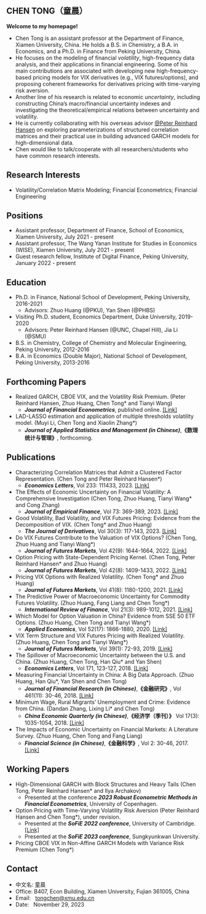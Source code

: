 ## CHEN TONG（童晨）

**Welcome to my homepage!**
- Chen Tong is an assistant professor at the Department of Finance, Xiamen University, China. He holds a B.S. in Chemistry, a B.A. in Economics, and a Ph.D. in Finance from Peking University, China.
- He focuses on the modeling of financial <em>volatility</em>, high-frequency data analysis, and their applications in financial engineering. Some of his main contributions are associated with developing new high-frequency-based pricing models for VIX derivatives (e.g., VIX futures/options), and proposing coherent frameworks for derivatives pricing with time-varying risk aversion.
- Another line of his research is related to economic <em>uncertainty</em>, including constructing China’s macro/financial uncertainty indexes and investigating the theoretical/empirical relations between uncertainty and volatility.
- He is currently collaborating with his overseas advisor [@Peter Reinhard Hansen](https://sites.google.com/site/peterreinhardhansen/) on exploring parameterizations of structured correlation matrices and their practical use in building advanced GARCH models for high-dimensional data.
- Chen would like to talk/cooperate with all researchers/students who have common research interests.

## Research Interests
- Volatility/Correlation Matrix Modeling; Financial Econometrics; Financial Engineering

## Positions
- Assistant professor, Department of Finance, School of Economics, Xiamen University, July 2021 - present
- Assistant professor, The Wang Yanan Institute for Studies in Economics (WISE), Xiamen University, July 2021 - present
- Guest research fellow, Institute of Digital Finance, Peking University, January 2022 - present

## Education
- Ph.D. in Finance, National School of Development, Peking University, 2016-2021
  - Advisors: Zhuo Huang (@PKU), Yan Shen (@PHBS)
- Visiting Ph.D. student, Economics Department, Duke University, 2019-2020
  - Advisors: Peter Reinhard Hansen (@UNC, Chapel Hill), Jia Li (@SMU)
- B.S. in Chemistry, College of Chemistry and Molecular Engineering, Peking University, 2012-2016
- B.A. in Economics (Double Major), National School of Development, Peking University, 2013-2016

## Forthcoming Papers
- Realized GARCH, CBOE VIX, and the Volatility Risk Premium. (Peter Reinhard Hansen, Zhuo Huang, Chen Tong* and Tianyi Wang)
  - <em><strong>Journal of Financial Econometrics</strong></em>, published online. [[Link]](https://doi.org/10.1093/jjfinec/nbac033)
- LAD-LASSO estimation and application of multiple thresholds volatility model. (Muyi Li, Chen Tong and Xiaolin Zhang*)
  - <em><strong>Journal of Applied Statistics and Management (in Chinese)</strong></em>,<strong>《数理统计与管理》</strong>, forthcoming.

## Publications
- Characterizing Correlation Matrices that Admit a Clustered Factor Representation. (Chen Tong and Peter Reinhard Hansen*)  
  - <em><strong>Economics Letters</strong></em>, Vol 233: 111433, 2023. [[Link]](https://doi.org/10.1016/j.econlet.2023.111433)
- The Effects of Economic Uncertainty on Financial Volatility: A Comprehensive Investigation (Chen Tong, Zhuo Huang, Tianyi Wang* and Cong Zhang)
  - <em><strong>Journal of Empirical Finance</strong></em>, Vol 73: 369-389, 2023. [[Link]](https://doi.org/10.1016/j.jempfin.2023.08.004)
- Good Volatility, Bad Volatility, and VIX Futures Pricing: Evidence from the Decomposition of VIX. (Chen Tong* and Zhuo Huang) 
  - <em><strong>The Journal of Derivatives</strong></em>, Vol 30(3): 117-143, 2023. [[Link]](https://doi.org/10.3905/jod.2022.1.174)
- Do VIX Futures Contribute to the Valuation of VIX Options? (Chen Tong, Zhuo Huang and Tianyi Wang*)
  - <em><strong>Journal of Futures Markets</strong></em>, Vol 42(9): 1644-1664, 2022. [[Link]](http://doi.org/10.1002/fut.22278)
- Option Pricing with State-Dependent Pricing Kernel. (Chen Tong, Peter Reinhard Hansen* and Zhuo Huang) 
  - <em><strong>Journal of Futures Markets</strong></em>, Vol 42(8): 1409-1433, 2022. [[Link]](http://doi.org/10.1002/fut.22338)
- Pricing VIX Options with Realized Volatility. (Chen Tong* and Zhuo Huang) 
  - <em><strong>Journal of Futures Markets</strong></em>, Vol 41(8): 1180-1200, 2021. [[Link]](http://doi.org/10.1002/fut.22201)
- The Predictive Power of Macroeconomic Uncertainty for Commodity Futures Volatility. (Zhuo Huang, Fang Liang and Chen Tong*)
  - <em><strong>International Review of Finance</strong></em>, Vol 21(3): 989-1012, 2021. [[Link]](http://doi.org/10.1111/irfi.12310)
- Which Model for Option Valuation in China? Evidence from SSE 50 ETF Options. (Zhuo Huang, Chen Tong and Tianyi Wang*)
  - <em><strong>Applied Economics</strong></em>, Vol 52(17): 1866-1880, 2020. [[Link]](http://doi.org/10.1080/00036846.2019.1679348)
- VIX Term Structure and VIX Futures Pricing with Realized Volatility. (Zhuo Huang, Chen Tong and Tianyi Wang*) 
  - <em><strong>Journal of Futures  Markets</strong></em>, Vol 39(1): 72-93, 2019. [[Link]](http://doi.org/10.1002/fut.21955)
- The Spillover of Macroeconomic Uncertainty between the U.S. and China. (Zhuo Huang, Chen Tong, Han Qiu* and Yan Shen)
  - <em><strong>Economics Letters</strong></em>, Vol 171, 123-127, 2018. [[Link]](http://doi.org/10.1016/j.econlet.2018.07.018)
- Measuring Financial Uncertainty in China: A Big Data Approach. (Zhuo Huang, Han Qiu*, Yan Shen and Chen Tong)
  - <em><strong>Journal of Financial Research (in Chinese)</strong></em>,<strong>《金融研究》</strong>, Vol 461(11): 30-46, 2018. [[Link]](http://www.jryj.org.cn/CN/Y2018/V461/I11/30)
- Minimum Wage, Rural Migrants&rsquo; Unemployment and Crime: Evidence from China. (Dandan Zhang, Lixing Li* and Chen Tong)
  - <em><strong>China Economic Quarterly (in Chinese)</strong></em>,<strong>《经济学（季刊）》</strong> Vol 17(3): 1035-1054, 2018. [[Link]](http://ccj.pku.edu.cn/jjx/CN/10.13821/j.cnki.ceq.2018.02.08)
- The Impacts of Economic Uncertainty on Financial Markets: A Literature Survey. (Zhuo Huang, Chen Tong and Fang Liang) 
  - <em><strong>Financial Science (in Chinese)</strong></em>,<strong>《金融科学》</strong>, Vol 2: 30-46, 2017. [[Link]](https://jrkx.chinajournal.net.cn/WKH/WebPublication/paperDigest.aspx?paperID=61f0916e-1a3f-4029-a4e2-0e8e53669a88) 

## Working Papers
- High-Dimensional GARCH with Block Structures and Heavy Tails (Chen Tong, Peter Reinhard Hansen* and Ilya Archakov)
  - Presented at the conference <em><strong>2023 Robust Econometric Methods in Financial Econometrics</strong></em>, University of Copenhagen.
- Option Pricing with Time-Varying Volatility Risk Aversion (Peter Reinhard Hansen and Chen Tong*), under revision.
  - Presented at the <em><strong>SoFiE 2022 conference</strong></em>, University of Cambridge. [[Link]](https://arxiv.org/abs/2204.06943)
  - Presented at the <em><strong>SoFiE 2023 conference</strong></em>, Sungkyunkwan University.
- Pricing CBOE VIX in Non-Affine GARCH Models with Variance Risk Premium (Chen Tong*)

## Contact
- 中文名: 童晨 <br />
- Office: B407, Econ Building, Xiamen University, Fujian 361005, China <br />
- Email: &nbsp; tongchen@xmu.edu.cn <br />
- Date: &nbsp; November 29, 2023

